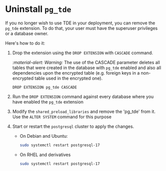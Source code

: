 # Uninstall `pg_tde`

If you no longer wish to use TDE in your deployment, you can remove the `pg_tde` extension. To do that, your user must have the superuser privileges or a database owner.

Here's how to do it:

1. Drop the extension using the `DROP EXTENSION` with `CASCADE` command.

   <i warning>:material-alert: Warning:</i> The use of the CASCADE parameter deletes all tables that were created in the database with `pg_tde` enabled and also all dependencies upon the encrypted table (e.g. foreign keys in a non-encrypted table used in the encrypted one).

   ```
   DROP EXTENSION pg_tde CASCADE
   ```

2. Run the `DROP EXTENSION` command against every database where you have enabled the `pg_tde` extension

3. Modify the `shared_preload_libraries` and remove the 'pg_tde' from it. Use the `ALTER SYSTEM` command for this purpose

4. Start or restart the `postgresql` cluster to apply the changes.

    * On Debian and Ubuntu:    

       ```sh
       sudo systemctl restart postgresql-17
       ```
    
    * On RHEL and derivatives

       ```sh
       sudo systemctl restart postgresql-17
       ```
